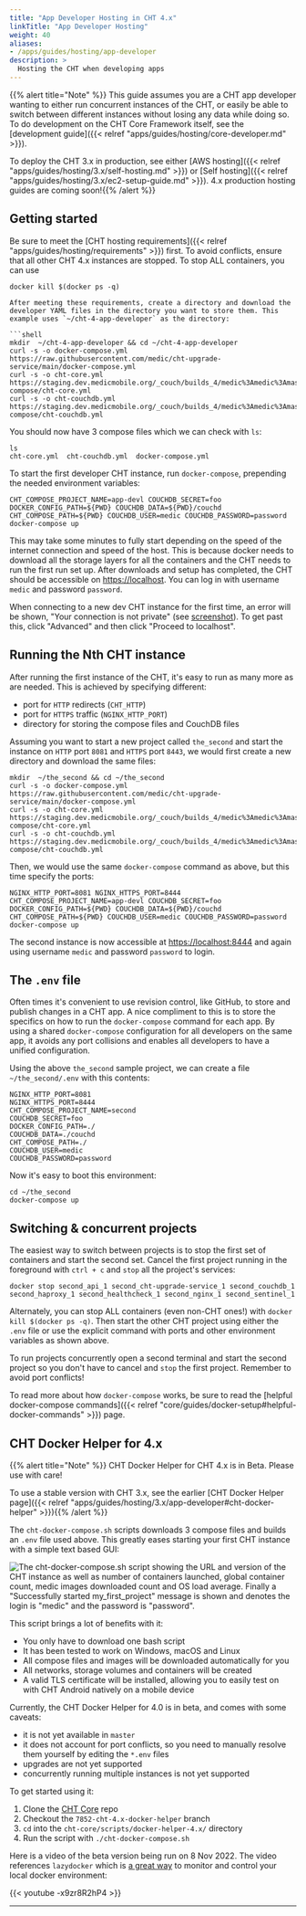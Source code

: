```yaml
---
title: "App Developer Hosting in CHT 4.x"
linkTitle: "App Developer Hosting"
weight: 40
aliases:
- /apps/guides/hosting/app-developer
description: >
  Hosting the CHT when developing apps
---
```


{{% alert title="Note" %}} This guide assumes you are a CHT app developer wanting to either run concurrent instances of the CHT, or easily be able to switch between different instances without losing any data while doing so. To do development on the CHT Core Framework itself, see the [development guide]({{< relref "apps/guides/hosting/core-developer.md" >}}).

To deploy the CHT 3.x in production, see either [AWS hosting]({{< relref "apps/guides/hosting/3.x/self-hosting.md" >}}) or [Self hosting]({{< relref "apps/guides/hosting/3.x/ec2-setup-guide.md" >}}). 4.x production hosting guides are coming soon!{{% /alert %}}


## Getting started

Be sure to meet the [CHT hosting requirements]({{< relref "apps/guides/hosting/requirements" >}}) first. To avoid conflicts, ensure that all other CHT 4.x instances are stopped. To stop ALL containers, you can use

```shell
docker kill $(docker ps -q)

After meeting these requirements, create a directory and download the developer YAML files in the directory you want to store them. This example uses `~/cht-4-app-developer` as the directory:

```shell 
mkdir  ~/cht-4-app-developer && cd ~/cht-4-app-developer
curl -s -o docker-compose.yml https://raw.githubusercontent.com/medic/cht-upgrade-service/main/docker-compose.yml
curl -s -o cht-core.yml https://staging.dev.medicmobile.org/_couch/builds_4/medic%3Amedic%3Amaster/docker-compose/cht-core.yml
curl -s -o cht-couchdb.yml https://staging.dev.medicmobile.org/_couch/builds_4/medic%3Amedic%3Amaster/docker-compose/cht-couchdb.yml
```

You should now have 3 compose files which we can check with `ls`:

```shell
ls
cht-core.yml  cht-couchdb.yml  docker-compose.yml
```

To start the first developer CHT instance, run `docker-compose`, prepending the needed environment variables:

```shell script
CHT_COMPOSE_PROJECT_NAME=app-devl COUCHDB_SECRET=foo DOCKER_CONFIG_PATH=${PWD} COUCHDB_DATA=${PWD}/couchd CHT_COMPOSE_PATH=${PWD} COUCHDB_USER=medic COUCHDB_PASSWORD=password docker-compose up
```

This may take some minutes to fully start depending on the speed of the internet connection and speed of the host. This is because docker needs to download all the storage layers for all the containers and the CHT needs to run the first run set up. After downloads and setup has completed, the CHT should be accessible on [https://localhost](https://localhost). You can log in with username `medic` and password `password`.

When connecting to a new dev CHT instance for the first time, an error will be shown, "Your connection is not private" (see [screenshot](/apps/tutorials/local-setup/privacy.error.png)). To get past this, click "Advanced" and then click "Proceed to localhost".

## Running the Nth CHT instance

After running the first instance of the CHT, it's easy to run as many more as are needed.  This is achieved by specifying different:

* port for `HTTP` redirects (`CHT_HTTP`)
* port for `HTTPS` traffic (`NGINX_HTTP_PORT`)
* directory for storing the compose files and CouchDB files

Assuming you want to start a new project called `the_second` and  start the instance on `HTTP` port `8081` and `HTTPS` port `8443`, we would first create a new directory and download the same files:

```shell 
mkdir  ~/the_second && cd ~/the_second
curl -s -o docker-compose.yml https://raw.githubusercontent.com/medic/cht-upgrade-service/main/docker-compose.yml
curl -s -o cht-core.yml https://staging.dev.medicmobile.org/_couch/builds_4/medic%3Amedic%3Amaster/docker-compose/cht-core.yml
curl -s -o cht-couchdb.yml https://staging.dev.medicmobile.org/_couch/builds_4/medic%3Amedic%3Amaster/docker-compose/cht-couchdb.yml
```


Then, we would use the same `docker-compose` command as above, but this time specify the ports:

```shell script
NGINX_HTTP_PORT=8081 NGINX_HTTPS_PORT=8444 CHT_COMPOSE_PROJECT_NAME=app-devl COUCHDB_SECRET=foo DOCKER_CONFIG_PATH=${PWD} COUCHDB_DATA=${PWD}/couchd CHT_COMPOSE_PATH=${PWD} COUCHDB_USER=medic COUCHDB_PASSWORD=password docker-compose up
```

The second instance is now accessible at  [https://localhost:8444](https://localhost:8444) and again using username `medic` and password `password` to login.

## The `.env` file

Often times it's convenient to use revision control, like GitHub, to store and publish changes in a CHT app.  A nice compliment to this is to store the specifics on how to run the `docker-compose` command for each app. By using a shared `docker-compose` configuration for all developers on the same app, it avoids any port collisions and enables all developers to have a unified configuration.

Using the above `the_second` sample project, we can create a file `~/the_second/.env` with this contents:

```shell
NGINX_HTTP_PORT=8081 
NGINX_HTTPS_PORT=8444 
CHT_COMPOSE_PROJECT_NAME=second 
COUCHDB_SECRET=foo 
DOCKER_CONFIG_PATH=./
COUCHDB_DATA=./couchd 
CHT_COMPOSE_PATH=./
COUCHDB_USER=medic 
COUCHDB_PASSWORD=password
```

Now it's easy to boot this environment:

```shell
cd ~/the_second
docker-compose up
```

## Switching & concurrent projects

The easiest way to switch between projects is to stop the first set of containers and start the second set. Cancel the first project running in the foreground with `ctrl + c` and `stop` all the project's services:

```shell
docker stop second_api_1 second_cht-upgrade-service_1 second_couchdb_1 second_haproxy_1 second_healthcheck_1 second_nginx_1 second_sentinel_1
```

Alternately, you can stop ALL containers (even non-CHT ones!) with `docker kill $(docker ps -q)`. Then start the other CHT project using either the `.env` file or use the explicit command with ports and other environment variables as shown above.

To run projects concurrently open a second terminal and start the second project so you don't have to cancel and `stop` the first project.  Remember to avoid port conflicts!

To read more about how `docker-compose` works, be sure to read the [helpful docker-compose commands]({{< relref "core/guides/docker-setup#helpful-docker-commands" >}}) page.

## CHT Docker Helper for 4.x

{{% alert title="Note" %}} CHT Docker Helper for CHT 4.x is in Beta.  Please use with care! 

To use a stable version with CHT 3.x, see the earlier [CHT Docker Helper page]({{< relref "apps/guides/hosting/3.x/app-developer#cht-docker-helper" >}}){{% /alert %}}

The `cht-docker-compose.sh` scripts downloads 3 compose files and builds an `.env` file used above. This greatly eases starting your first CHT instance with a simple text based GUI:

![The cht-docker-compose.sh script showing the URL and version of the CHT instance as well as number of containers launched, global container count, medic images downloaded count and OS load average. Finally a "Successfully started my_first_project" message is shown and denotes the login is "medic" and the password is "password".](cht-docker-helper.png)

This script brings a lot of benefits with it:
* You only have to download one bash script
* It has been tested to work on Windows, macOS and Linux
* All compose files and images will be downloaded automatically for you
* All networks, storage volumes and containers will be created 
* A valid TLS certificate will be installed, allowing you to easily test on with CHT Android natively on a mobile device

Currently, the CHT Docker Helper for 4.0 is in beta, and comes with some caveats:
* it is not yet available in `master`
* it does not account for port conflicts, so you need to manually resolve them yourself by editing the `*.env` files
* upgrades are not yet supported
* concurrently running multiple instances is not yet supported

To get started using it:
1. Clone the [CHT Core](https://github.com/medic/cht-core/) repo
2. Checkout the `7852-cht-4.x-docker-helper` branch
3. `cd` into the `cht-core/scripts/docker-helper-4.x/` directory
4. Run the script with `./cht-docker-compose.sh`

Here is a video of the beta version being run on 8 Nov 2022. The video references `lazydocker` which is [a great way](https://github.com/jesseduffield/lazydocker) to monitor and control your local docker environment:

{{< youtube -x9zr8R2hP4 >}}

-------

